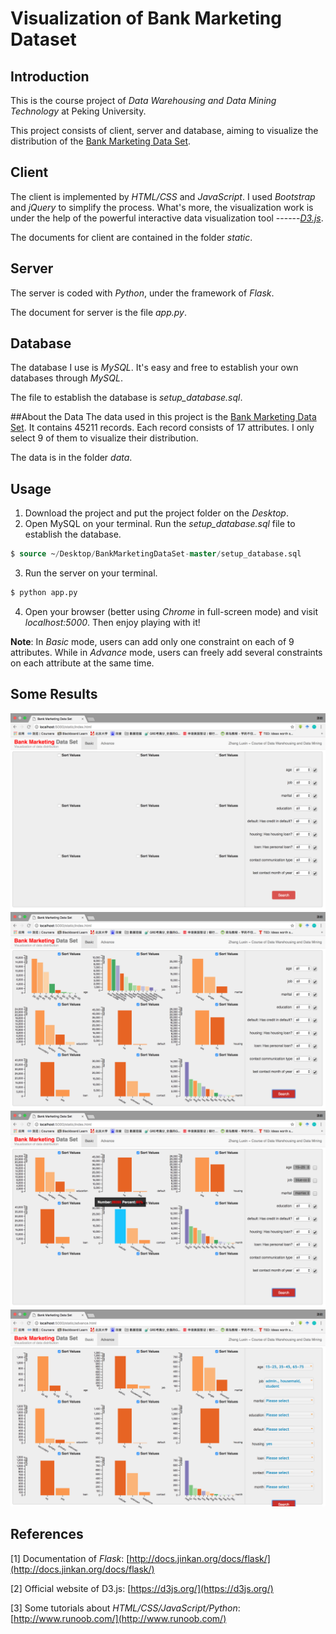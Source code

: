 # Visualization of Bank Marketing Dataset

## Introduction

This is the course project of _Data Warehousing and Data Mining Technology_ at Peking University.

This project consists of client, server and database, aiming to visualize the distribution of the [Bank Marketing Data Set](https://archive.ics.uci.edu/ml/datasets/Bank+Marketing).

## Client
The client is implemented by _HTML/CSS_ and _JavaScript_. I used _Bootstrap_ and _jQuery_ to simplify the process. What's more, the visualization work is under the help of the powerful interactive data visualization tool ------_[D3.js](https://d3js.org/)_.

The documents for client are contained in the folder _static_.

## Server
The server is coded with _Python_, under the framework of _Flask_.

The document for server is the file _app.py_.


## Database
The database I use is _MySQL_. It's easy and free to establish your own databases through _MySQL_.

The file to establish the database is _setup\_database.sql_.


##About the Data
The data used in this project is the [Bank Marketing Data Set](https://archive.ics.uci.edu/ml/datasets/Bank+Marketing). It contains 45211 records. Each record consists of 17 attributes. I only select 9 of them to visualize their distribution.

The data is in the folder _data_.

## Usage
1. Download the project and put the project folder on the _Desktop_.
2. Open MySQL on your terminal. Run the _setup_database.sql_ file to establish the database.
```SQL
$ source ~/Desktop/BankMarketingDataSet-master/setup_database.sql
```
3. Run the server on your terminal.
```python
$ python app.py
```
4. Open your browser (better using _Chrome_ in full-screen mode) and visit _localhost:5000_. Then enjoy playing with it!

__Note__: In _Basic_ mode, users can add only one constraint on each of 9 attributes. While in _Advance_ mode, users can freely add several constraints on each attribute at the same time.

## Some Results
![](result1.png)
![](result2.png)
![](result3.png)
![](result4.png)

## References
[1] Documentation of _Flask_: [http://docs.jinkan.org/docs/flask/](http://docs.jinkan.org/docs/flask/)

[2] Official website of D3.js: [https://d3js.org/](https://d3js.org/)

[3] Some tutorials about _HTML/CSS/JavaScript/Python_: [http://www.runoob.com/](http://www.runoob.com/)
